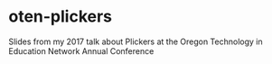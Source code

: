 # oten-plickers
Slides from my 2017 talk about Plickers at the Oregon Technology in Education Network Annual Conference
